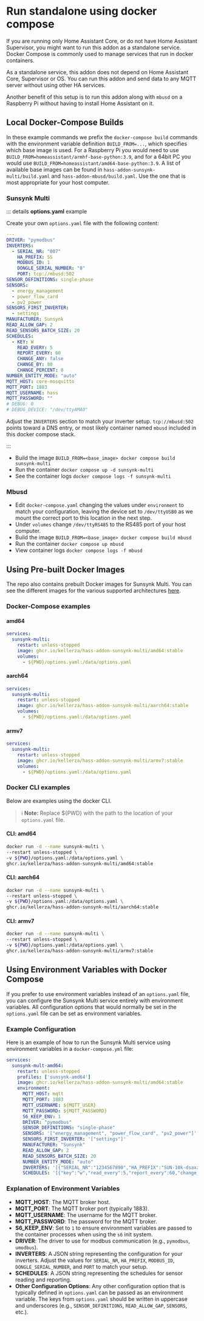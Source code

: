 # Run standalone using docker compose

If you are running only Home Assistant Core, or do not have Home Assistant Supervisor,
you might want to run this addon as a standalone service.
Docker Compose is commonly used to manage services that run in docker containers.

As a standalone service, this addon does not depend on Home Assistant Core, Supervisor or OS.
You can run this addon and send data to any MQTT server without using other HA services.

Another benefit of this setup is to run this addon along with `mbusd` on a
Raspberry Pi without having to install Home Assistant on it.

## Local Docker-Compose Builds

In these example commands we prefix the `docker-compose build` commands with the
environment variable definition `BUILD_FROM=...`,
which specifies which base image is used. For a Raspberry Pi you would need to
use `BUILD_FROM=homeassistant/armhf-base-python:3.9`, and for a 64bit PC you
would use `BUILD_FROM=homeassistant/amd64-base-python:3.9`.
A list of available base images can be found in
`hass-addon-sunsynk-multi/build.yaml` and `hass-addon-mbusd/build.yaml`.
Use the one that is most appropriate for your host computer.

### Sunsynk Multi

::: details **options.yaml** example

Create your own `options.yaml` file with the following content:

```yaml
---
DRIVER: "pymodbus"
INVERTERS:
  - SERIAL_NR: "007"
    HA_PREFIX: SS
    MODBUS_ID: 1
    DONGLE_SERIAL_NUMBER: "0"
    PORT: tcp://mbusd:502
SENSOR_DEFINITIONS: single-phase
SENSORS:
  - energy_management
  - power_flow_card
  - pv2_power
SENSORS_FIRST_INVERTER:
  - settings
MANUFACTURER: Sunsynk
READ_ALLOW_GAP: 2
READ_SENSORS_BATCH_SIZE: 20
SCHEDULES:
  - KEY: W
    READ_EVERY: 5
    REPORT_EVERY: 60
    CHANGE_ANY: false
    CHANGE_BY: 80
    CHANGE_PERCENT: 0
NUMBER_ENTITY_MODE: "auto"
MQTT_HOST: core-mosquitto
MQTT_PORT: 1883
MQTT_USERNAME: hass
MQTT_PASSWORD: ""
# DEBUG: 0
# DEBUG_DEVICE: "/dev/ttyAMA0"
```

Adjust the `INVERTERS` section to match your inverter setup. `tcp://mbusd:502` points toward a DNS entry, or most likely container named `mbusd` included in this docker compose stack.

:::

* Build the image `BUILD_FROM=<base_image> docker compose build sunsynk-multi`
* Run the container `docker compose up -d sunsynk-multi`
* See the container logs `docker compose logs -f sunsynk-multi`

### Mbusd

* Edit `docker-compose.yaml` changing the values under `environment` to match your configuration, leaving the device set to `/dev/ttyUSB0` as we mount the correct port to this location in the next step.
* Under `volumes` change `/dev/ttyRS485` to the RS485 port of your host computer.
* Build the image `BUILD_FROM=<base_image> docker compose build mbusd`
* Run the container `docker compose up mbusd`
* View container logs `docker compose logs -f mbusd`

## Using Pre-built Docker Images

The repo also contains prebuilt Docker images for Sunsynk Multi. You can see the different images for the various supported architectures [here](https://github.com/kellerza?tab=packages&repo_name=sunsynk).

### Docker-Compose examples

#### amd64

``` yaml
services:
  sunsynk-multi:
    restart: unless-stopped
    image: ghcr.io/kellerza/hass-addon-sunsynk-multi/amd64:stable
    volumes:
      - ${PWD}/options.yaml:/data/options.yaml
```

#### aarch64

``` yaml
services:
  sunsynk-multi:
    restart: unless-stopped
    image: ghcr.io/kellerza/hass-addon-sunsynk-multi/aarch64:stable
    volumes:
      - ${PWD}/options.yaml:/data/options.yaml
```

#### armv7

``` yaml
services:
  sunsynk-multi:
    restart: unless-stopped
    image: ghcr.io/kellerza/hass-addon-sunsynk-multi/armv7:stable
    volumes:
      - ${PWD}/options.yaml:/data/options.yaml
```

### Docker CLI examples

Below are examples using the docker CLI.

> ℹ️ **Note:** Replace ${PWD} with the path to the location of your `options.yaml` file.

#### CLI: amd64

``` bash
docker run -d --name sunsynk-multi \
--restart unless-stopped \
-v ${PWD}/options.yaml:/data/options.yaml \
ghcr.io/kellerza/hass-addon-sunsynk-multi/amd64:stable
```

#### CLI: aarch64

``` bash
docker run -d --name sunsynk-multi \
--restart unless-stopped \
-v ${PWD}/options.yaml:/data/options.yaml \
ghcr.io/kellerza/hass-addon-sunsynk-multi/aarch64:stable
```

#### CLI: armv7

``` bash
docker run -d --name sunsynk-multi \
--restart unless-stopped \
-v ${PWD}/options.yaml:/data/options.yaml \
ghcr.io/kellerza/hass-addon-sunsynk-multi/armv7:stable
```

## Using Environment Variables with Docker Compose

If you prefer to use environment variables instead of an `options.yaml` file, you can configure the Sunsynk Multi service entirely with environment variables. All configuration options that would normally be set in the `options.yaml` file can be set as environment variables.

### Example Configuration

Here is an example of how to run the Sunsynk Multi service using environment variables in a `docker-compose.yml` file:

```yaml
services:
  sunsynk-mult-amd64:
    restart: unless-stopped
    profiles: ['sunsynk-amd64']
    image: ghcr.io/kellerza/hass-addon-sunsynk-multi/amd64:stable
    environment:
      MQTT_HOST: mqtt
      MQTT_PORT: 1883
      MQTT_USERNAME: ${MQTT_USER}
      MQTT_PASSWORD: ${MQTT_PASSWORD}
      S6_KEEP_ENV: 1
      DRIVER: "pymodbus"
      SENSOR_DEFINITIONS: "single-phase"
      SENSORS: '["energy_management", "power_flow_card", "pv2_power"]'
      SENSORS_FIRST_INVERTER: '["settings"]'
      MANUFACTURER: "Sunsynk"
      READ_ALLOW_GAP: 2
      READ_SENSORS_BATCH_SIZE: 20
      NUMBER_ENTITY_MODE: "auto"
      INVERTERS: '[{"SERIAL_NR":"1234567890","HA_PREFIX":"SUN-10k-dsaxz","MODBUS_ID":1,"DONGLE_SERIAL_NUMBER":"1234567890","PORT":"tcp://192.168.1.123:8899"}]'
      SCHEDULES: '[{"key":"w","read_every":5,"report_every":60,"change_by":80,"change_percent":0,"change_any":0}]'
```

### Explanation of Environment Variables

- **MQTT_HOST**: The MQTT broker host.
- **MQTT_PORT**: The MQTT broker port (typically 1883).
- **MQTT_USERNAME**: The username for the MQTT broker.
- **MQTT_PASSWORD**: The password for the MQTT broker.
- **S6_KEEP_ENV**: Set to `1` to ensure environment variables are passed to the container processes when using the `s6` init system.
- **DRIVER**: The driver to use for modbus communication (e.g., `pymodbus`, `umodbus`).
- **INVERTERS**: A JSON string representing the configuration for your inverters. Adjust the values for `SERIAL_NR`, `HA_PREFIX`, `MODBUS_ID`, `DONGLE_SERIAL_NUMBER`, and `PORT` to match your setup.
- **SCHEDULES**: A JSON string representing the schedules for sensor reading and reporting.
- **Other Configuration Options**: Any other configuration option that is typically defined in `options.yaml` can be passed as an environment variable. The keys from `options.yaml` should be written in uppercase and underscores (e.g., `SENSOR_DEFINITIONS`, `READ_ALLOW_GAP`, `SENSORS`, etc.).
